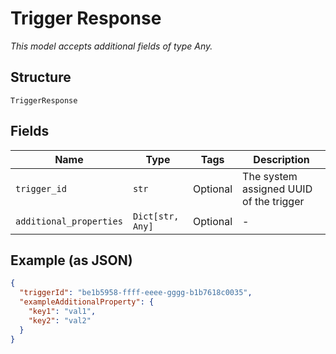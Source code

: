 
# Trigger Response

*This model accepts additional fields of type Any.*

## Structure

`TriggerResponse`

## Fields

| Name | Type | Tags | Description |
|  --- | --- | --- | --- |
| `trigger_id` | `str` | Optional | The system assigned UUID of the trigger |
| `additional_properties` | `Dict[str, Any]` | Optional | - |

## Example (as JSON)

```json
{
  "triggerId": "be1b5958-ffff-eeee-gggg-b1b7618c0035",
  "exampleAdditionalProperty": {
    "key1": "val1",
    "key2": "val2"
  }
}
```

